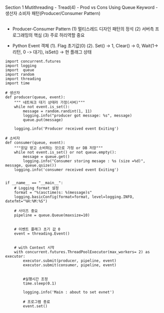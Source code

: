 ##
Section 1
Mutithreading - Tread(4) - Prod vs Cons Using Queue
Keyword - 생산자 소비자 패턴(Producer/Consumer Pattern)


##
* Producer-Consumer Pattern
(1) 멀티스레드 디자인 패턴의 정석
(2) 서버측 프로그래밍의 핵심
(3) 주로 허리역할 중요

* Python Event 객체 
(1). Flag 초기값(0)
(2). Set() -> 1, Clear() -> 0, Wait(1->리턴, 0 -> 대기), isSet() -> 현 플래그 상태 


````
import concurrent.futures
import logging
import  queue
import random
import threading
import time

# 생산자
def producer(queue, event):
    """ 네트워크 대기 상태라 가정(서버)"""
    while not event.is_set():
        message = random.randint(1, 11)
        logging.info("producer got message: %s", message)
        queue.put(message)

    logging.info('Producer received event Exiting')

# 소비자
def consumer(queue, event):
    """응답 받고 소비하는 것으로 가정 or DB 저장"""
    while not event.is_set() or not queue.empty():
        message = queue.get()
        logging.info("Consumer storing mesage : %s (size =%d)", message, queue.qsize())
    logging.info('consumer received event Exiting')


if __name__ == "__main__":
    # Logging format 설정
    format = "%(asctime)s: %(message)s"
    logging.basicConfig(format=format, level=logging.INFO, datefmt="%H:%M:%S")

    # 사이즈 중요
    pipeline = queue.Queue(maxsize=10)


    # 이벤트 플래그 초기 값 0
    event = threading.Event()


    # with Context 시작
    with concurrent.futures.ThreadPoolExecutor(max_workers= 2) as executor:
        executor.submit(producer, pipeline, event)
        executor.submit(consumer, pipeline, event)


        #실행시간 조정
        time.sleep(0.1)

        logging.info('Main : about to set evnet')

        # 프로그램 종료
        event.set()
````